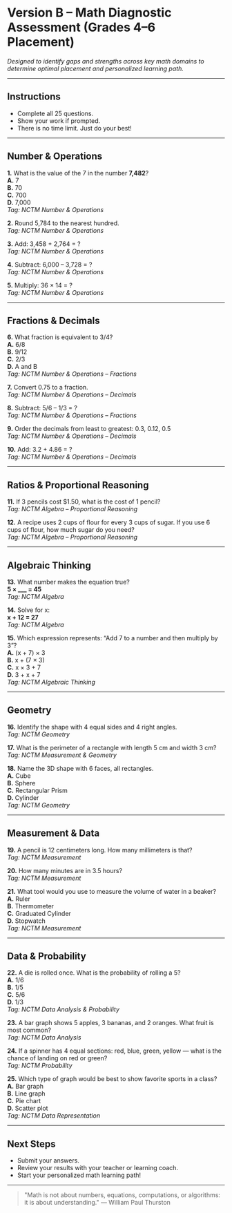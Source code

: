 # Version B – Math Diagnostic Assessment (Grades 4–6 Placement)

_Designed to identify gaps and strengths across key math domains to determine optimal placement and personalized learning path._

---

## Instructions

- Complete all 25 questions.
- Show your work if prompted.
- There is no time limit. Just do your best!

---

## Number & Operations

**1.** What is the value of the 7 in the number **7,482**?  
**A.** 7  
**B.** 70  
**C.** 700  
**D.** 7,000  
_Tag: NCTM Number & Operations_

**2.** Round 5,784 to the nearest hundred.  
_Tag: NCTM Number & Operations_

**3.** Add: 3,458 + 2,764 = ?  
_Tag: NCTM Number & Operations_

**4.** Subtract: 6,000 – 3,728 = ?  
_Tag: NCTM Number & Operations_

**5.** Multiply: 36 × 14 = ?  
_Tag: NCTM Number & Operations_

---

## Fractions & Decimals

**6.** What fraction is equivalent to 3/4?  
**A.** 6/8  
**B.** 9/12  
**C.** 2/3  
**D.** A and B  
_Tag: NCTM Number & Operations – Fractions_

**7.** Convert 0.75 to a fraction.  
_Tag: NCTM Number & Operations – Decimals_

**8.** Subtract: 5/6 – 1/3 = ?  
_Tag: NCTM Number & Operations – Fractions_

**9.** Order the decimals from least to greatest: 0.3, 0.12, 0.5  
_Tag: NCTM Number & Operations – Decimals_

**10.** Add: 3.2 + 4.86 = ?  
_Tag: NCTM Number & Operations – Decimals_

---

## Ratios & Proportional Reasoning

**11.** If 3 pencils cost $1.50, what is the cost of 1 pencil?  
_Tag: NCTM Algebra – Proportional Reasoning_

**12.** A recipe uses 2 cups of flour for every 3 cups of sugar. If you use 6 cups of flour, how much sugar do you need?  
_Tag: NCTM Algebra – Proportional Reasoning_

---

## Algebraic Thinking

**13.** What number makes the equation true?  
**5 × ___ = 45**  
_Tag: NCTM Algebra_

**14.** Solve for x:  
**x + 12 = 27**  
_Tag: NCTM Algebra_

**15.** Which expression represents: “Add 7 to a number and then multiply by 3”?  
**A.** (x + 7) × 3  
**B.** x + (7 × 3)  
**C.** x × 3 + 7  
**D.** 3 + x + 7  
_Tag: NCTM Algebraic Thinking_

---

## Geometry

**16.** Identify the shape with 4 equal sides and 4 right angles.  
_Tag: NCTM Geometry_

**17.** What is the perimeter of a rectangle with length 5 cm and width 3 cm?  
_Tag: NCTM Measurement & Geometry_

**18.** Name the 3D shape with 6 faces, all rectangles.  
**A.** Cube  
**B.** Sphere  
**C.** Rectangular Prism  
**D.** Cylinder  
_Tag: NCTM Geometry_

---

## Measurement & Data

**19.** A pencil is 12 centimeters long. How many millimeters is that?  
_Tag: NCTM Measurement_

**20.** How many minutes are in 3.5 hours?  
_Tag: NCTM Measurement_

**21.** What tool would you use to measure the volume of water in a beaker?  
**A.** Ruler  
**B.** Thermometer  
**C.** Graduated Cylinder  
**D.** Stopwatch  
_Tag: NCTM Measurement_

---

## Data & Probability

**22.** A die is rolled once. What is the probability of rolling a 5?  
**A.** 1/6  
**B.** 1/5  
**C.** 5/6  
**D.** 1/3  
_Tag: NCTM Data Analysis & Probability_

**23.** A bar graph shows 5 apples, 3 bananas, and 2 oranges. What fruit is most common?  
_Tag: NCTM Data Analysis_

**24.** If a spinner has 4 equal sections: red, blue, green, yellow — what is the chance of landing on red or green?  
_Tag: NCTM Probability_

**25.** Which type of graph would be best to show favorite sports in a class?  
**A.** Bar graph  
**B.** Line graph  
**C.** Pie chart  
**D.** Scatter plot  
_Tag: NCTM Data Representation_

---

## Next Steps
- Submit your answers.
- Review your results with your teacher or learning coach.
- Start your personalized math learning path!

---

> "Math is not about numbers, equations, computations, or algorithms: it is about understanding." — William Paul Thurston
